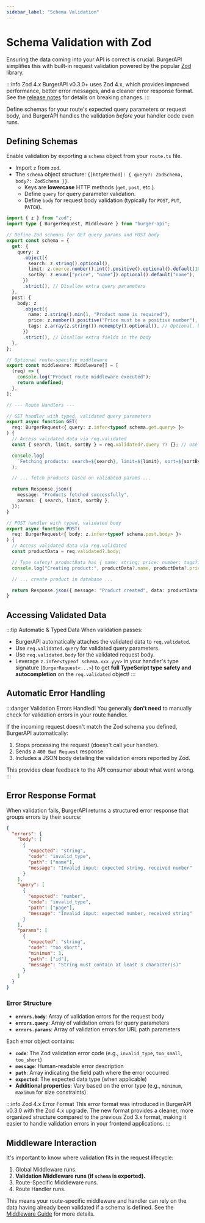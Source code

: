 ```yaml
---
sidebar_label: "Schema Validation"
---
```


# Schema Validation with Zod

Ensuring the data coming into your API is correct is crucial. BurgerAPI simplifies this with built-in request validation powered by the popular [Zod](https://zod.dev/) library.

:::info Zod 4.x
BurgerAPI v0.3.0+ uses Zod 4.x, which provides improved performance, better error messages, and a cleaner error response format. See the [release notes](/blog/burger-api-v0.3.0-release) for details on breaking changes.
:::

Define schemas for your route's expected query parameters or request body, and BurgerAPI handles the validation _before_ your handler code even runs.

## Defining Schemas

Enable validation by exporting a `schema` object from your `route.ts` file.

- Import `z` from `zod`.
- The `schema` object structure: `{[httpMethod]: { query?: ZodSchema, body?: ZodSchema }}`.
  - Keys are **lowercase** HTTP methods (`get`, `post`, etc.).
  - Define `query` for query parameter validation.
  - Define `body` for request body validation (typically for `POST`, `PUT`, `PATCH`).

```typescript title="api/products/route.ts"
import { z } from "zod";
import type { BurgerRequest, Middleware } from "burger-api";

// Define Zod schemas for GET query params and POST body
export const schema = {
  get: {
    query: z
      .object({
        search: z.string().optional(),
        limit: z.coerce.number().int().positive().optional().default(10),
        sortBy: z.enum(["price", "name"]).optional().default("name"),
      })
      .strict(), // Disallow extra query parameters
  },
  post: {
    body: z
      .object({
        name: z.string().min(1, "Product name is required"),
        price: z.number().positive("Price must be a positive number"),
        tags: z.array(z.string()).nonempty().optional(), // Optional, but if present, must not be empty
      })
      .strict(), // Disallow extra fields in the body
  },
};

// Optional route-specific middleware
export const middleware: Middleware[] = [
  (req) => {
    console.log("Product route middleware executed");
    return undefined;
  },
];

// --- Route Handlers ---

// GET handler with typed, validated query parameters
export async function GET(
  req: BurgerRequest<{ query: z.infer<typeof schema.get.query> }>
) {
  // Access validated data via req.validated
  const { search, limit, sortBy } = req.validated?.query ?? {}; // Use default values if validation somehow skipped (shouldn't happen)

  console.log(
    `Fetching products: search=${search}, limit=${limit}, sort=${sortBy}`
  );

  // ... fetch products based on validated params ...

  return Response.json({
    message: "Products fetched successfully",
    params: { search, limit, sortBy },
  });
}

// POST handler with typed, validated body
export async function POST(
  req: BurgerRequest<{ body: z.infer<typeof schema.post.body> }>
) {
  // Access validated data via req.validated
  const productData = req.validated?.body;

  // Type safety! productData has { name: string; price: number; tags?: string[] | undefined }
  console.log("Creating product:", productData?.name, productData?.price);

  // ... create product in database ...

  return Response.json({ message: "Product created", data: productData });
}
```

## Accessing Validated Data

:::tip Automatic & Typed Data
When validation passes:

- BurgerAPI automatically attaches the validated data to `req.validated`.
- Use `req.validated.query` for validated query parameters.
- Use `req.validated.body` for the validated request body.
- Leverage `z.infer<typeof schema.xxx.yyy>` in your handler's type signature (`BurgerRequest<...>`) to get **full TypeScript type safety and autocompletion** on the `req.validated` object!
  :::

## Automatic Error Handling

:::danger Validation Errors Handled!
You generally **don't need** to manually check for validation errors in your route handler.

If the incoming request doesn't match the Zod schema you defined, BurgerAPI automatically:

1.  Stops processing the request (doesn't call your handler).
2.  Sends a `400 Bad Request` response.
3.  Includes a JSON body detailing the validation errors reported by Zod.

This provides clear feedback to the API consumer about what went wrong.
:::

## Error Response Format

When validation fails, BurgerAPI returns a structured error response that groups errors by their source:

```json
{
  "errors": {
    "body": [
      {
        "expected": "string",
        "code": "invalid_type",
        "path": ["name"],
        "message": "Invalid input: expected string, received number"
      }
    ],
    "query": [
      {
        "expected": "number",
        "code": "invalid_type",
        "path": ["page"],
        "message": "Invalid input: expected number, received string"
      }
    ],
    "params": [
      {
        "expected": "string",
        "code": "too_short",
        "minimum": 3,
        "path": ["id"],
        "message": "String must contain at least 3 character(s)"
      }
    ]
  }
}
```

### Error Structure

- **`errors.body`**: Array of validation errors for the request body
- **`errors.query`**: Array of validation errors for query parameters
- **`errors.params`**: Array of validation errors for URL path parameters

Each error object contains:
- **`code`**: The Zod validation error code (e.g., `invalid_type`, `too_small`, `too_short`)
- **`message`**: Human-readable error description
- **`path`**: Array indicating the field path where the error occurred
- **`expected`**: The expected data type (when applicable)
- **Additional properties**: Vary based on the error type (e.g., `minimum`, `maximum` for size constraints)

:::info Zod 4.x Error Format
This error format was introduced in BurgerAPI v0.3.0 with the Zod 4.x upgrade. The new format provides a cleaner, more organized structure compared to the previous Zod 3.x format, making it easier to handle validation errors in your frontend applications.
:::

## Middleware Interaction

It's important to know where validation fits in the request lifecycle:

1.  Global Middleware runs.
2.  **Validation Middleware runs (if `schema` is exported).**
3.  Route-Specific Middleware runs.
4.  Route Handler runs.

This means your route-specific middleware and handler can rely on the data having already been validated if a schema is defined. See the [Middleware Guide](./middleware.md) for more details.
